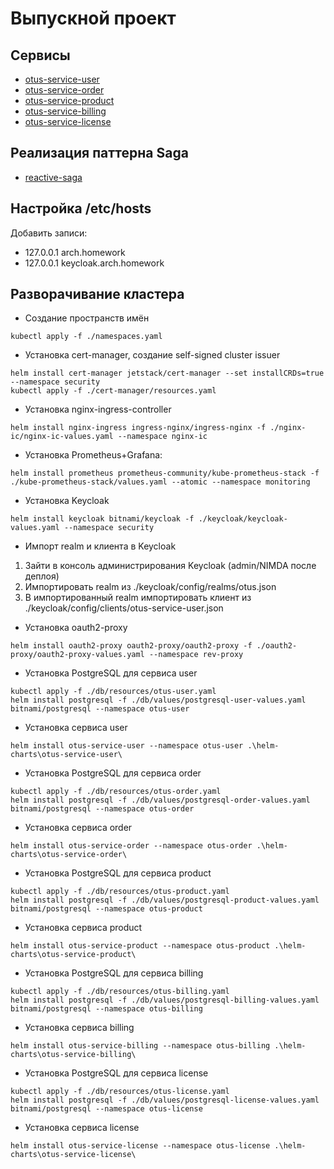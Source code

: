 # Выпускной проект

## Сервисы

- [otus-service-user](https://github.com/auwerk/otus-service-user)
- [otus-service-order](https://github.com/auwerk/otus-service-order)
- [otus-service-product](https://github.com/auwerk/otus-service-product)
- [otus-service-billing](https://github.com/auwerk/otus-service-billing)
- [otus-service-license](https://github.com/auwerk/otus-service-license)

## Реализация паттерна Saga

- [reactive-saga](https://github.com/auwerk/reactive-saga)

## Настройка /etc/hosts

Добавить записи:

- 127.0.0.1 arch.homework
- 127.0.0.1 keycloak.arch.homework

## Разворачивание кластера

- Создание пространств имён

```shell
kubectl apply -f ./namespaces.yaml
```

- Установка cert-manager, создание self-signed cluster issuer

```shell
helm install cert-manager jetstack/cert-manager --set installCRDs=true --namespace security
kubectl apply -f ./cert-manager/resources.yaml
```

- Установка nginx-ingress-controller

```shell
helm install nginx-ingress ingress-nginx/ingress-nginx -f ./nginx-ic/nginx-ic-values.yaml --namespace nginx-ic
```

- Установка Prometheus+Grafana:

```shell
helm install prometheus prometheus-community/kube-prometheus-stack -f ./kube-prometheus-stack/values.yaml --atomic --namespace monitoring
```

- Установка Keycloak

```shell
helm install keycloak bitnami/keycloak -f ./keycloak/keycloak-values.yaml --namespace security
```

- Импорт realm и клиента в Keycloak

1. Зайти в консоль администрирования Keycloak (admin/NIMDA после деплоя)
2. Импортировать realm из ./keycloak/config/realms/otus.json
3. В импортированный realm импортировать клиент из ./keycloak/config/clients/otus-service-user.json

- Установка oauth2-proxy

```shell
helm install oauth2-proxy oauth2-proxy/oauth2-proxy -f ./oauth2-proxy/oauth2-proxy-values.yaml --namespace rev-proxy
```

- Установка PostgreSQL для сервиса user

```shell
kubectl apply -f ./db/resources/otus-user.yaml
helm install postgresql -f ./db/values/postgresql-user-values.yaml bitnami/postgresql --namespace otus-user
```

- Установка сервиса user

```shell
helm install otus-service-user --namespace otus-user .\helm-charts\otus-service-user\
```

- Установка PostgreSQL для сервиса order

```shell
kubectl apply -f ./db/resources/otus-order.yaml
helm install postgresql -f ./db/values/postgresql-order-values.yaml bitnami/postgresql --namespace otus-order
```

- Установка сервиса order

```shell
helm install otus-service-order --namespace otus-order .\helm-charts\otus-service-order\
```

- Установка PostgreSQL для сервиса product

```shell
kubectl apply -f ./db/resources/otus-product.yaml
helm install postgresql -f ./db/values/postgresql-product-values.yaml bitnami/postgresql --namespace otus-product
```

- Установка сервиса product

```shell
helm install otus-service-product --namespace otus-product .\helm-charts\otus-service-product\
```

- Установка PostgreSQL для сервиса billing

```shell
kubectl apply -f ./db/resources/otus-billing.yaml
helm install postgresql -f ./db/values/postgresql-billing-values.yaml bitnami/postgresql --namespace otus-billing
```

- Установка сервиса billing

```shell
helm install otus-service-billing --namespace otus-billing .\helm-charts\otus-service-billing\
```

- Установка PostgreSQL для сервиса license

```shell
kubectl apply -f ./db/resources/otus-license.yaml
helm install postgresql -f ./db/values/postgresql-license-values.yaml bitnami/postgresql --namespace otus-license
```

- Установка сервиса license

```shell
helm install otus-service-license --namespace otus-license .\helm-charts\otus-service-license\
```
